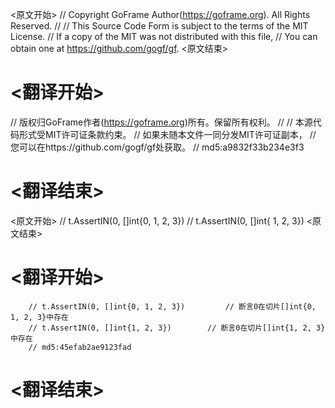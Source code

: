 
<原文开始>
// Copyright GoFrame Author(https://goframe.org). All Rights Reserved.
//
// This Source Code Form is subject to the terms of the MIT License.
// If a copy of the MIT was not distributed with this file,
// You can obtain one at https://github.com/gogf/gf.
<原文结束>

# <翻译开始>
// 版权归GoFrame作者(https://goframe.org)所有。保留所有权利。
//
// 本源代码形式受MIT许可证条款约束。
// 如果未随本文件一同分发MIT许可证副本，
// 您可以在https://github.com/gogf/gf处获取。
// md5:a9832f33b234e3f3
# <翻译结束>


<原文开始>
		// t.AssertIN(0, []int{0, 1, 2, 3})
		// t.AssertIN(0, []int{ 1, 2, 3})
<原文结束>

# <翻译开始>
		// t.AssertIN(0, []int{0, 1, 2, 3}) 		// 断言0在切片[]int{0, 1, 2, 3}中存在
		// t.AssertIN(0, []int{1, 2, 3})   		// 断言0在切片[]int{1, 2, 3}中存在
		// md5:45efab2ae9123fad
# <翻译结束>

